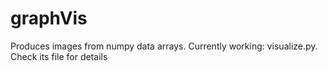 graphVis
=======

Produces images from numpy data arrays. Currently working: visualize.py. Check its file for details
